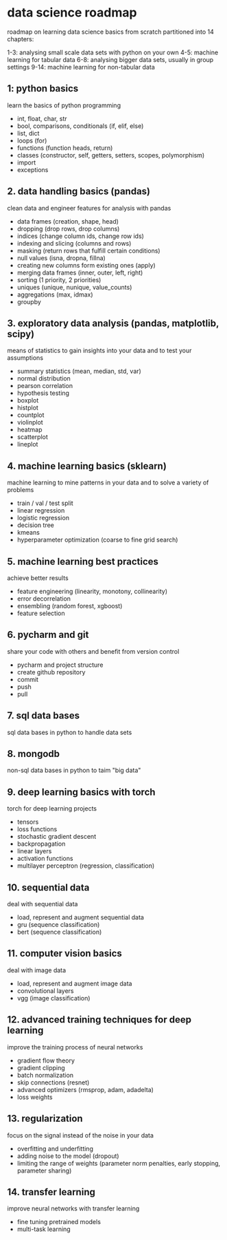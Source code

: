 # data science roadmap
roadmap on learning data science basics from scratch partitioned into 14 chapters:

1-3: analysing small scale data sets with python on your own
4-5: machine learning for tabular data
6-8: analysing bigger data sets, usually in group settings
9-14: machine learning for non-tabular data

## 1: python basics
learn the basics of python programming

- int, float, char, str
- bool, comparisons, conditionals (if, elif, else)
- list, dict
- loops (for)
- functions (function heads, return)
- classes (constructor, self, getters, setters, scopes, polymorphism)
- import
- exceptions

## 2. data handling basics (pandas)
clean data and engineer features for analysis with pandas 

- data frames (creation, shape, head)
- dropping (drop rows, drop columns)
- indices (change column ids, change row ids)
- indexing and slicing (columns and rows)
- masking (return rows that fulfill certain conditions)
- null values (isna, dropna, fillna)
- creating new columns form existing ones (apply)
- merging data frames (inner, outer, left, right)
- sorting (1 priority, 2 priorities)
- uniques (unique, nunique, value_counts)
- aggregations (max, idmax)
- groupby

## 3. exploratory data analysis (pandas, matplotlib, scipy)
means of statistics to gain insights into your data and to test your assumptions

- summary statistics (mean, median, std, var)
- normal distribution
- pearson correlation
- hypothesis testing
- boxplot
- histplot
- countplot
- violinplot
- heatmap
- scatterplot
- lineplot

## 4. machine learning basics (sklearn)
machine learning to mine patterns in your data and to solve a variety of problems

- train / val / test split
- linear regression
- logistic regression
- decision tree
- kmeans
- hyperparameter optimization (coarse to fine grid search)

## 5. machine learning best practices
achieve better results

- feature engineering (linearity, monotony, collinearity)
- error decorrelation
- ensembling (random forest, xgboost)
- feature selection

## 6. pycharm and git
share your code with others and benefit from version control

- pycharm and project structure
- create github repository
- commit
- push
- pull

## 7. sql data bases
sql data bases in python to handle data sets

## 8. mongodb
non-sql data bases in python to taim "big data"

## 9. deep learning basics with torch
torch for deep learning projects

- tensors
- loss functions
- stochastic gradient descent
- backpropagation
- linear layers
- activation functions
- multilayer perceptron (regression, classification)

## 10. sequential data
deal with sequential data 

- load, represent and augment sequential data
- gru (sequence classification)
- bert (sequence classification)

## 11. computer vision basics
deal with image data 

- load, represent and augment image data
- convolutional layers
- vgg (image classification)

## 12. advanced training techniques for deep learning
improve the training process of neural networks

- gradient flow theory 
- gradient clipping
- batch normalization
- skip connections (resnet)
- advanced optimizers (rmsprop, adam, adadelta)
- loss weights

## 13. regularization
focus on the signal instead of the noise in your data

- overfitting and underfitting
- adding noise to the model (dropout)
- limiting the range of weights (parameter norm penalties, early stopping, parameter sharing)

## 14. transfer learning
improve neural networks with transfer learning

- fine tuning pretrained models
- multi-task learning
